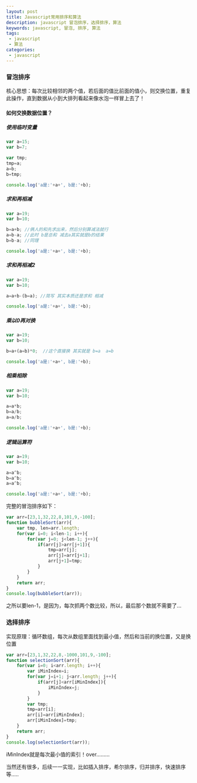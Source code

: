 ```yaml
---
layout: post
title: Javascript常用排序和算法
description: javascript 冒泡排序，选择排序，算法
keywords: javascript, 冒泡, 排序, 算法
tags:
 - javascript
 - 算法
categories:
 - javascript
---
```


### 冒泡排序

核心思想：每次比较相邻的两个值，若后面的值比前面的值小，则交换位置，重复此操作，直到数据从小到大排列看起来像水泡一样冒上去了！

#### 如何交换数据位置？

##### 使用临时变量

```js
var a=15;
var b=7;

var tmp;
tmp=a;
a=b;
b=tmp;

console.log('a是:'+a+', b是:'+b);
```

<!-- more -->

##### 求和再相减

```js
var a=19;
var b=10;

b=a+b; //俩人的和先求出来，然后分别算减法就行
a=b-a; //此时 b是总和 减去a其实就是b的结果
b=b-a; //同理

console.log('a是:'+a+', b是:'+b);
```

##### 求和再相减2

```js
var a=19;
var b=10;

a=a+b-(b=a); //简写 其实本质还是求和 相减

console.log('a是:'+a+', b是:'+b);
```

##### 乘以0再对换

```js
var a=19;
var b=10;

b=a+(a=b)*0;  //这个直接换 其实就是 b=a  a=b

console.log('a是:'+a+', b是:'+b);
```

##### 相乘相除

```js
var a=19;
var b=10;

a=a*b;
b=a/b;
a=a/b;

console.log('a是:'+a+', b是:'+b);
```

##### 逻辑运算符

```js
var a=19;
var b=10;

a=a^b;
b=a^b;
a=a^b;

console.log('a是:'+a+', b是:'+b);
```

完整的冒泡排序如下：

```js
var arr=[23,1,32,22,8,101,9,-100];
function bubbleSort(arr){
	var tmp, len=arr.length;
	for(var i=0; i<len-1; i++){
		for(var j=0; j<len-1; j++){
			if(arr[j]>arr[j+1]){
				tmp=arr[j];
				arr[j]=arr[j+1];
				arr[j+1]=tmp;	
			}
		}
	}
	return arr;
}
console.log(bubbleSort(arr));
```

之所以要len-1，是因为，每次抓两个数比较，所以，最后那个数就不需要了…

### 选择排序

实现原理：循环数组，每次从数组里面找到最小值，然后和当前的换位置，又是换位置

```js
var arr=[23,1,32,22,8,-1000,101,9,-100];
function selectionSort(arr){
	for(var i=0; i<arr.length; i++){
		var iMinIndex=i;
		for(var j=i+1; j<arr.length; j++){
			if(arr[j]<arr[iMinIndex]){
				iMinIndex=j;	
			}
		}
		var tmp;
		tmp=arr[i];
		arr[i]=arr[iMinIndex];
		arr[iMinIndex]=tmp;	
	}
	return arr;
}
console.log(selectionSort(arr));
```

iMinIndex就是每次最小值的索引！over………

当然还有很多，后续一一实现，比如插入排序，希尔排序，归并排序，快速排序等…..